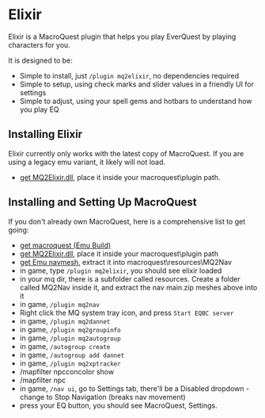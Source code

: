 # Elixir

Elixir is a MacroQuest plugin that helps you play EverQuest by playing characters for you.

It is designed to be:
- Simple to install, just `/plugin mq2elixir`, no dependencies required
- Simple to setup, using check marks and slider values in a friendly UI for settings
- Simple to adjust, using your spell gems and hotbars to understand how you play EQ

## Installing Elixir

Elixir currently only works with the latest copy of MacroQuest. If you are using a legacy emu variant, it likely will not load.

- [get MQ2Elixir.dll](https://github.com/xackery/MQ2Elixir/releases), place it inside your macroquest\plugin path.

## Installing and Setting Up MacroQuest

If you don't already own MacroQuest, here is a comprehensive list to get going:

- [get macroquest (Emu Build)](https://github.com/macroquest/macroquest/releases)
- [get MQ2Elixir.dll](https://github.com/xackery/MQ2Elixir/releases), place it inside your macroquest\plugin path
- [get Emu navmesh](https://github.com/Ewiclip/lazarus_navmesh/archive/refs/heads/main.zip), extract it into macroquest\resources\MQ2Nav
- in game, type `/plugin mq2elixir`, you should see elixir loaded
- in your mq dir, there is a subfolder called resources. Create a folder called MQ2Nav inside it, and extract the nav main.zip meshes above into it
- in game, `/plugin mq2nav`
- Right click the MQ system tray icon, and press `Start EQBC server`
- in game, `/plugin mq2dannet`
- in game, `/plugin mq2groupinfo`
- in game, `/plugin mq2autogroup`
- in game, `/autogroup create`
- in game, `/autogroup add dannet`
- in game, `/plugin mq2xptracker`
- /mapfilter npcconcolor show
- /mapfilter npc
- in game, `/nav ui`, go to Settings tab, there'll be a Disabled dropdown - change to Stop Navigation (breaks nav movement)
- press your EQ button, you should see MacroQuest, Settings.
